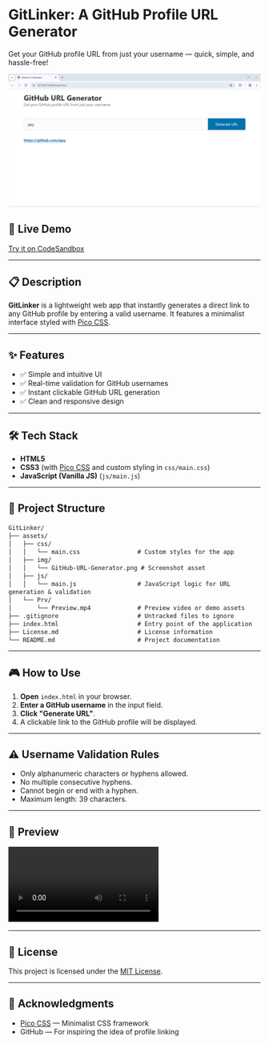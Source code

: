 # GitLinker: A GitHub Profile URL Generator

Get your GitHub profile URL from just your username — quick, simple, and hassle-free!

![GitHub URL Generator Screenshot](/assets/img/GitHub-URL-Generator.png)

## 🚀 Live Demo

[Try it on CodeSandbox](https://codesandbox.io/p/devbox/ng1-1-forked-ljtzsg)

<!-- Replace above with your deployed URL if/when hosting on GitHub Pages or elsewhere -->

---

## 📋 Description

**GitLinker** is a lightweight web app that instantly generates a direct link to any GitHub profile by entering a valid username. It features a minimalist interface styled with [Pico CSS](https://picocss.com/).

---

## ✨ Features

- ✅ Simple and intuitive UI
- ✅ Real-time validation for GitHub usernames
- ✅ Instant clickable GitHub URL generation
- ✅ Clean and responsive design

---

## 🛠️ Tech Stack

- **HTML5**
- **CSS3** (with [Pico CSS](https://picocss.com/) and custom styling in `css/main.css`)
- **JavaScript (Vanilla JS)** (`js/main.js`)

---

## 📂 Project Structure

```
GitLinker/
├── assets/
│   ├── css/
│   │   └── main.css                # Custom styles for the app
│   ├── img/
│   │   └── GitHub-URL-Generator.png # Screenshot asset
│   ├── js/
│   │   └── main.js                 # JavaScript logic for URL generation & validation
│   └── Prv/
│       └── Preview.mp4             # Preview video or demo assets
├── .gitignore                      # Untracked files to ignore
├── index.html                      # Entry point of the application
├── License.md                      # License information
└── README.md                       # Project documentation
```

---

## 🎮 How to Use

1. **Open** `index.html` in your browser.
2. **Enter a GitHub username** in the input field.
3. **Click "Generate URL"**.
4. A clickable link to the GitHub profile will be displayed.

---

## ⚠️ Username Validation Rules

- Only alphanumeric characters or hyphens allowed.
- No multiple consecutive hyphens.
- Cannot begin or end with a hyphen.
- Maximum length: 39 characters.

---

## 📸 Preview

![Preview](Prv/Preview.mp4)

---

## 📝 License

This project is licensed under the [MIT License](./License.md).

---

## 🙌 Acknowledgments

- [Pico CSS](https://picocss.com/) — Minimalist CSS framework
- GitHub — For inspiring the idea of profile linking
